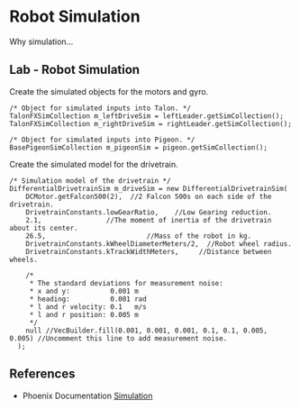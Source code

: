 # Robot Simulation
Why simulation...


## Lab - Robot Simulation
Create the simulated objects for the motors and gyro.

    /* Object for simulated inputs into Talon. */
	TalonFXSimCollection m_leftDriveSim = leftLeader.getSimCollection();
	TalonFXSimCollection m_rightDriveSim = rightLeader.getSimCollection();
  
	/* Object for simulated inputs into Pigeon. */
	BasePigeonSimCollection m_pigeonSim = pigeon.getSimCollection();

Create the simulated model for the drivetrain.

    /* Simulation model of the drivetrain */
	DifferentialDrivetrainSim m_driveSim = new DifferentialDrivetrainSim(
		DCMotor.getFalcon500(2),  //2 Falcon 500s on each side of the drivetrain.
		DrivetrainConstants.lowGearRatio,    //Low Gearing reduction.
		2.1,                //The moment of inertia of the drivetrain about its center.
		26.5,                         //Mass of the robot in kg.
		DrivetrainConstants.kWheelDiameterMeters/2,  //Robot wheel radius.
		DrivetrainConstants.kTrackWidthMeters,     //Distance between wheels.
	
		/*
		 * The standard deviations for measurement noise:
		 * x and y:          0.001 m
		 * heading:          0.001 rad
		 * l and r velocity: 0.1   m/s
		 * l and r position: 0.005 m
		 */
		null //VecBuilder.fill(0.001, 0.001, 0.001, 0.1, 0.1, 0.005, 0.005) //Uncomment this line to add measurement noise.
	  );

## References

- Phoenix Documentation [Simulation](https://docs.ctre-phoenix.com/en/latest/ch15a_Simulation.html#simulation)